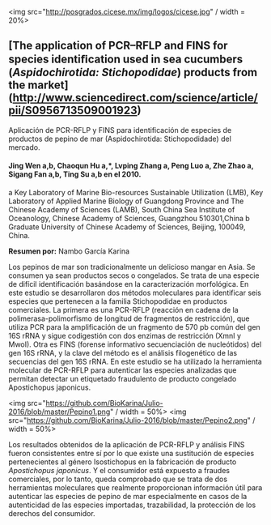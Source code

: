 
<img src="http://posgrados.cicese.mx/img/logos/cicese.jpg" / width = 20%>

## [The application of PCR–RFLP and  FINS for species identiﬁcation used in sea cucumbers (*Aspidochirotida: Stichopodidae*) products  from  the  market] (http://www.sciencedirect.com/science/article/pii/S0956713509001923)
Aplicación de PCR-RFLP y FINS para identificación de especies de productos de pepino de mar (Aspidochirotida: Stichopodidade) del mercado.

####  Jing Wen a,b, Chaoqun Hu a,*, Lvping  Zhang a, Peng  Luo a, Zhe Zhao a, Sigang  Fan a,b, Ting Su a,b en el 2010.

a Key Laboratory of Marine Bio-resources Sustainable Utilization (LMB), Key Laboratory of Applied Marine Biology  of Guangdong Province and The Chinese
Academy of Sciences (LAMB), South China Sea  Institute of Oceanology, Chinese Academy of Sciences, Guangzhou 510301,China
b Graduate University of Chinese Academy of Sciences, Beijing,  100049, China.


**Resumen por:** Nambo García Karina



Los pepinos de mar son tradicionalmente un delicioso mangar en Asia. Se consumen ya sean productos secos o congelados. Se trata de una especie de difícil identificación basándose en la caracterización morfológica. En este estudio se desarrollaron dos métodos moleculares para identificar seis especies que pertenecen a la familia Stichopodidae en productos comerciales. La primera es una PCR-RFLP (reacción en cadena de la polimerasa-polimorfismo de longitud de fragmentos de restricción), que utiliza PCR para la amplificación de un fragmento de 570 pb común del gen 16S rRNA y sigue codigestión con dos enzimas de restricción (XmnI y MwoI). Otra es FINS (forense informativo secuenciación de nucleótidos) del gen 16S rRNA, y la clave del método es el análisis filogenético de las secuencias del gen 16S rRNA. En este estudio se ha utilizado la herramienta molecular de PCR-RFLP para autenticar las especies analizadas que permitan detectar un etiquetado fraudulento de producto congelado Apostichopus japonicus. 


<img src="https://github.com/BioKarina/Julio-2016/blob/master/Pepino1.png" / width = 50%>
<img src="https://github.com/BioKarina/Julio-2016/blob/master/Pepino2.png" / width = 50%>


Los resultados obtenidos de la aplicación de PCR-RFLP y análisis FINS fueron consistentes entre sí por lo que existe una sustitución de especies pertenecientes al género Isostichopus en la fabricación de producto *Apostichopus japonicus*. Y el consumidor está expuesto a fraudes comerciales, por lo tanto, queda comprobado que se trata de dos herramientas moleculares que realmente proporcionan información útil para autenticar las especies de pepino de mar especialmente en casos de la autenticidad de las especies importadas, trazabilidad, la protección de los derechos del consumidor. 

